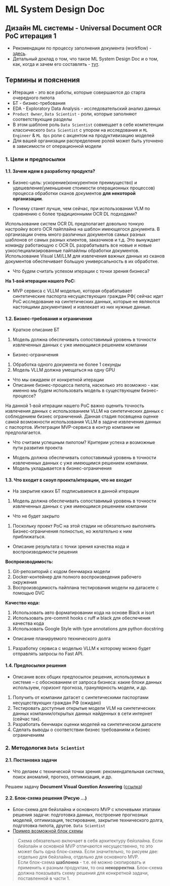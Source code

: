 # ML System Design Doc
## Дизайн ML системы - Universal Document OCR PoC итерация 1

- Рекомендации по процессу заполнения документа (workflow) - [здесь](https://github.com/IrinaGoloshchapova/ml_system_design_doc_ru/blob/main/ML_System_Design_Doc_Workflow.md).  
- Детальный доклад о том, что такое ML System Design Doc и о том, как, когда и зачем его составлять - [тут](https://www.youtube.com/watch?v=PW9TGNr1Vqk).
    
## Термины и пояснения
 - Итерация - это все работы, которые совершаются до старта очередного пилота
 - БТ - бизнес-требования
 - EDA - Exploratory Data Analysis - исследовательский анализ данных 
 - `Product Owner`,  `Data Scientist` - роли, которые заполняют соответствующие разделы 
 - В этом шаблоне роль `Data Scientist` совмещает в себе компетенции классического `Data Scientist` с упором на исследования и `ML Engineer` & `ML Ops` роли с акцентом на продуктивизацию моделей
 - Для вашей организации распределение ролей может быть уточнено в зависимости от операционной модели 

### 1. Цели и предпосылки 
#### 1.1. Зачем идем в разработку продукта?  

- Бизнес-цель: ускорение(конкурентное преимущество) и удешевление(уменьшение стоимости операционных процессов) процесса обработки сканов документов **для некоторой организации**.

- Почему станет лучше, чем сейчас, при использовании VLM по сравнению с более традиционными OCR DL подходами?

Использование систем OCR DL предполагает довольно тонкую настройку всего OCR пайплайна на шаблон имеющегося документа.
В организации очень много различных документов самых разных шаблонов от самых разных клиентов, заказчиков и т.д. Это вынуждает команду работающую с OCR DL разрабатывать все новые и новые узкоспециализированные пайпайлны обработки документов. 
Использование Visual LM/LLM для извлечения важных данных из сканов документов обеспечивает большую универсальность в их обработке.

- Что будем считать успехом итерации с точки зрения бизнеса?

**На 1-вой итерации нашего PoC:**
* MVP сервиса с VLLM моделью, которая обрабатывает синтетические паспорта несуществующих граждан РФ( сейчас идет PoC исследование на синтетических данных, которые не являются настоящими документами) и извлекает из них нужные данные.
#### 1.2. Бизнес-требования и ограничения  

- Краткое описание БТ
1. Модель должна обеспечивать сопоставимый уровень в точности извлеченных данных с уже имеющимся решением компании

- Бизнес-ограничения
1. Обработка одного документа не более 1 секунды
2. Модель VLLM должна умещаться на одну GPU

- Что мы ожидаем от конкретной итерации
- Описание бизнес-процесса пилота, насколько это возможно - как именно мы будем использовать модель в существующем бизнес-процессе?

На данной 1-вой итерации нашего PoC важно оценить точность извлечения данных с использованием VLLM на синтетических данных с соблюдением бизнес ограничений.
Данная стадия посвящена оценке самой возможности использования VLLM в задаче извлечения данных с паспортов.
Интеграции MVP-сервиса в контур компании не предполагается. 

- Что считаем успешным пилотом? Критерии успеха и возможные пути развития проекта

* Модель должна обеспечивать сопоставимый уровень в точности извлеченных данных с уже имеющимся решением компании.
* Модель укладывается в бизнес-ограничения

#### 1.3. Что входит в скоуп проекта/итерации, что не входит   

- На закрытие каких БТ подписываемся в данной итерации
1. Модель должна обеспечивать сопоставимый уровень в точности извлеченных данных с уже имеющимся решением компании

- Что не будет закрыто
1. Поскольку проект PoC на этой стадии не обязательно выполнять Бизнес-ограничения полностью, но желательно к ним приближаться.
- Описание результата с точки зрения качества кода и воспроизводимости решения

**Воспроизводимость:**
1. Git-репозиторий с кодом бенчмарка модели
2. Docker-контейнер для полного воспроизведения рабочего окружения
3. Воспроизводимость пайплана тестирования модели на датасете с помощью DVC

**Качество кода:**
1. Использовать авто форматировании кода на основе Black и isort
2. Использовать pre-commit hooks с ruff и black для обеспечения качества кода
3. Использовать Google Style with type annotations для python docstring

- Описание планируемого технического долга
1. Разработку сервиса с моделью VLLM к которому можно будет отправлять запросы по Fast API.

#### 1.4. Предпосылки решения  

- Описание всех общих предпосылок решения, используемых в системе – с обоснованием от запроса бизнеса: какие блоки данных используем, горизонт прогноза, гранулярность модели, и др.

1. Получить от компании датасет с синтетическими паспортами несуществующих граждан РФ (ожидаю)
2. Тестировать доступные открытые модели VLM на синтетических данных компании/открытых данных найденных в сети интернет (сейчас так).
3. Разработать бенчмарк оценки моделей на синтетическом датасете
4. Сделать выводы о соответствии бизнес требованиям и бизнес ограничениям

### 2. Методология `Data Scientist`     

#### 2.1. Постановка задачи  

- Что делаем с технической точки зрения: рекомендательная система, поиск аномалий, прогноз, оптимизация, и др.

Решаем задачу **Document Visual Question Answering** ([ссылка](../cards/Задачи%20решаемые%20моделями%20VLLM%20для%20документов.md))

#### 2.2. Блок-схема решения  (Рисую ...)

- Блок-схема для бейзлайна и основного MVP с ключевыми этапами решения задачи: подготовка данных, построение прогнозных моделей, оптимизация, тестирование, закрытие технического долга, подготовка пилота, другое. `Data Scientist`  
- [Пример возможной блок схемы](https://github.com/IrinaGoloshchapova/ml_system_design_doc_ru/blob/main/product_schema.png?raw=true)
> Схема обязательно включает в себя архитектуру бейзлайна. Если бейзлайн и основной MVP отличаются несущественно, то это может быть одна блок-схема. Если значительно, то рисуем две: отдельно для бейзлайна, отдельно для основного MVP.  
> Если блок-схема **шаблонна** - т.е. её можно скопировать и применить к разным продуктам, то она **некорректна**. Блок-схема должна показывать схему решения для конкретной задачи, поставленной в части 1.
> 
